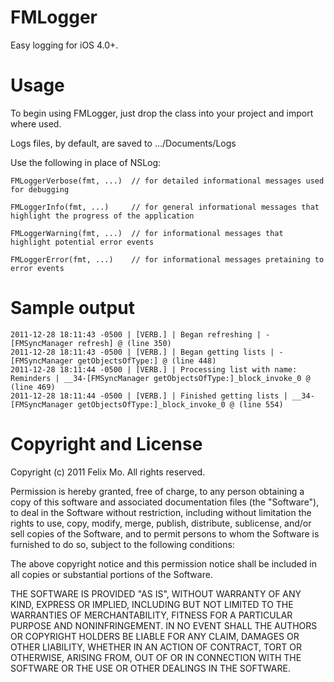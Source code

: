 # FMLogger

Easy logging for iOS 4.0+.

# Usage

To begin using FMLogger, just drop the class into your project and import where used.

Logs files, by default, are saved to .../Documents/Logs

Use the following in place of NSLog:

	FMLoggerVerbose(fmt, ...)  // for detailed informational messages used for debugging
	
	FMLoggerInfo(fmt, ...)     // for general informational messages that highlight the progress of the application

	FMLoggerWarning(fmt, ...)  // for informational messages that highlight potential error events

	FMLoggerError(fmt, ...)    // for informational messages pretaining to error events
	
# Sample output

	2011-12-28 18:11:43 -0500 | [VERB.] | Began refreshing | -[FMSyncManager refresh] @ (line 350)
	2011-12-28 18:11:43 -0500 | [VERB.] | Began getting lists | -[FMSyncManager getObjectsOfType:] @ (line 448)
	2011-12-28 18:11:44 -0500 | [VERB.] | Processing list with name: Reminders | __34-[FMSyncManager getObjectsOfType:]_block_invoke_0 @ (line 469)
	2011-12-28 18:11:44 -0500 | [VERB.] | Finished getting lists | __34-[FMSyncManager getObjectsOfType:]_block_invoke_0 @ (line 554)

# Copyright and License

Copyright (c) 2011 Felix Mo. All rights reserved.

Permission is hereby granted, free of charge, to any person obtaining a copy
of this software and associated documentation files (the "Software"), to deal
in the Software without restriction, including without limitation the rights
to use, copy, modify, merge, publish, distribute, sublicense, and/or sell
copies of the Software, and to permit persons to whom the Software is
furnished to do so, subject to the following conditions:

The above copyright notice and this permission notice shall be included in
all copies or substantial portions of the Software.

THE SOFTWARE IS PROVIDED "AS IS", WITHOUT WARRANTY OF ANY KIND, EXPRESS OR
IMPLIED, INCLUDING BUT NOT LIMITED TO THE WARRANTIES OF MERCHANTABILITY,
FITNESS FOR A PARTICULAR PURPOSE AND NONINFRINGEMENT. IN NO EVENT SHALL THE
AUTHORS OR COPYRIGHT HOLDERS BE LIABLE FOR ANY CLAIM, DAMAGES OR OTHER
LIABILITY, WHETHER IN AN ACTION OF CONTRACT, TORT OR OTHERWISE, ARISING FROM,
OUT OF OR IN CONNECTION WITH THE SOFTWARE OR THE USE OR OTHER DEALINGS IN
THE SOFTWARE.